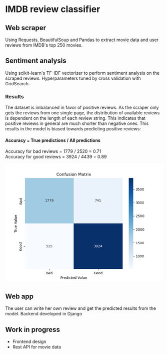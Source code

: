 # IMDB review classifier

## Web scraper
Using Requests, BeautifulSoup and Pandas to extract movie data and user reviews from IMDB's top 250 movies.

## Sentiment analysis
Using scikit-learn's TF-IDF vectorizer to perform sentiment analysis on the scraped reviews. Hyperparameters tuned by cross validation with GridSearch. 

### Results 
The dataset is imbalanced in favor of positive reviews. As the scraper only gets the reviews from one single page, the distribution of available reviews is dependent on the length of each review string. This indicates that positive reviews in general are much shorter than negative ones. This results in the model is biased towards predicting positive reviews:

#### Accuracy = True predictions / All predictions
Accuracy for bad reviews = 1779 / 2520 = 0.71 <br>
Accuracy for good reviews = 3924 / 4439 = 0.89

![Confuson Matrix](model/results/ConfusionMatrix.png "Confusion Matrix")

## Web app
The user can write her own review and get the predicted results from the model. Backend developed in Django

## Work in progress
<ul> 
    <li> Frontend design </li>
    <li> Rest API for movie data </li>



